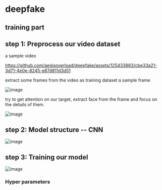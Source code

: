 # deepfake
## training part
## step 1: Preprocess our video dataset
a sample video


https://github.com/aegisoverload/deepfake/assets/125433863/cbe33a21-3d71-4e0e-8245-e87d811d3d51

extract some frames from the video as training dataset
a sample frame

![image](https://github.com/aegisoverload/deepfake/assets/125433863/50a2d853-2c72-44d7-9423-8193eb34f351)

try to get attention on our target, extract face from the frame and focus on the details of them.


![image](https://github.com/aegisoverload/deepfake/assets/125433863/78b7f449-549b-4aed-a4c8-cd34e61e3f43)

## step 2: Model structure -- CNN
![image](https://github.com/aegisoverload/deepfake/assets/125433863/166d56bb-9eed-437e-828b-54a9988bb0e2)
## step 3: Training our model
![image](https://github.com/aegisoverload/deepfake/assets/125433863/db97745b-2b8e-4d93-a8ea-2c54191d1f06)
### Hyper parameters
